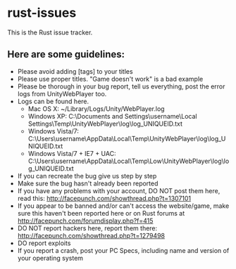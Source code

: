 rust-issues
===========

This is the Rust issue tracker.

Here are some guidelines:
---

* Please avoid adding [tags] to your titles
* Please use proper titles. "Game doesn't work" is a bad example
* Please be thorough in your bug report, tell us everything, post the error logs from UnityWebPlayer too.
* Logs can be found here.
    * Mac OS X:	~/Library/Logs/Unity/WebPlayer.log
    * Windows XP:	C:\Documents and Settings\username\Local Settings\Temp\UnityWebPlayer\log\log_UNIQUEID.txt
    * Windows Vista/7:	C:\Users\username\AppData\Local\Temp\UnityWebPlayer\log\log_UNIQUEID.txt
    * Windows Vista/7 + IE7 + UAC:	C:\Users\username\AppData\Local\Temp\Low\UnityWebPlayer\log\log_UNIQUEID.txt
* If you can recreate the bug give us step by step
* Make sure the bug hasn't already been reported
* If you have any problems with your account, DO NOT post them here, read this: http://facepunch.com/showthread.php?t=1307101
* If you appear to be banned and/or can't access the website/game, make sure this haven't been reported here or on Rust forums at http://facepunch.com/forumdisplay.php?f=415
* DO NOT report hackers here, report them there: http://facepunch.com/showthread.php?t=1279498
* DO report exploits
* If you report a crash, post your PC Specs, including name and version of your operating system
